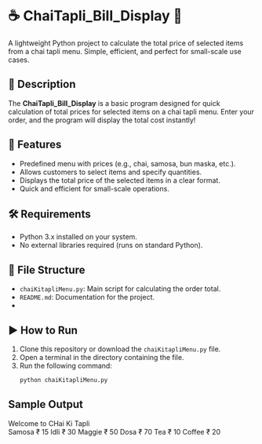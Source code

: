 # ☕ ChaiTapli_Bill_Display 🍵
A lightweight Python project to calculate the total price of selected items from a chai tapli menu. Simple, efficient, and perfect for small-scale use cases.

## 📝 Description
The **ChaiTapli_Bill_Display** is a basic program designed for quick calculation of total prices for selected items on a chai tapli menu. Enter your order, and the program will display the total cost instantly!

## 🚀 Features
- Predefined menu with prices (e.g., chai, samosa, bun maska, etc.).
- Allows customers to select items and specify quantities.
- Displays the total price of the selected items in a clear format.
- Quick and efficient for small-scale operations.

## 🛠️ Requirements
- Python 3.x installed on your system.
- No external libraries required (runs on standard Python).

## 📂 File Structure
- `chaiKitapliMenu.py`: Main script for calculating the order total.
- `README.md`: Documentation for the project.
- 
## ▶️ How to Run
1. Clone this repository or download the `chaiKitapliMenu.py` file.
2. Open a terminal in the directory containing the file.
3. Run the following command:
   ```bash
   python chaiKitapliMenu.py
## Sample Output
Welcome to CHai Ki Tapli     
Samosa         ₹ 15
Idli           ₹ 30
Maggie         ₹ 50
Dosa           ₹ 70
Tea            ₹ 10
Coffee         ₹ 20


